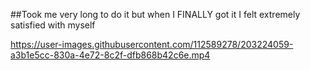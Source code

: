 ##Took me very long to do it but when I FINALLY got it I felt extremely satisfied with myself

https://user-images.githubusercontent.com/112589278/203224059-a3b1e5cc-830a-4e72-8c2f-dfb868b42c6e.mp4


